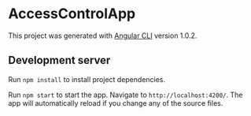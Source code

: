 # AccessControlApp

This project was generated with [Angular CLI](https://github.com/angular/angular-cli) version 1.0.2.

## Development server

Run `npm install` to install project dependencies.

Run `npm start` to start the app. Navigate to `http://localhost:4200/`. The app will automatically reload if you change any of the source files.
